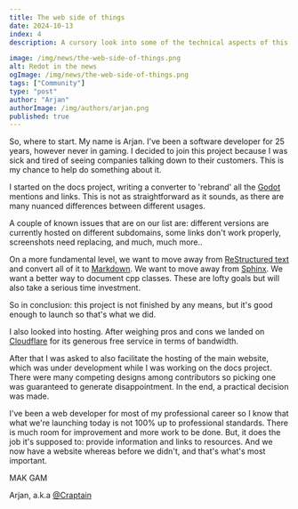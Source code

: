 ```yaml
---
title: The web side of things
date: 2024-10-13
index: 4
description: A cursory look into some of the technical aspects of this website and related projects.

image: /img/news/the-web-side-of-things.png
alt: Redot in the news
ogImage: /img/news/the-web-side-of-things.png
tags: ["Community"]
type: "post"
author: "Arjan"
authorImage: /img/authors/arjan.png
published: true
---
```


So, where to start. My name is Arjan. I've been a software developer for 25 years, however never in 
gaming. I decided to join this project because I was sick and tired of seeing companies talking down
to their customers. This is my chance to help do something about it.

I started on the docs project, writing a converter to 'rebrand' all the [Godot](https://godotengine.org/)
mentions and links. This is not as straightforward as it sounds, as there are many nuanced differences 
between different usages.

A couple of known issues that are on our list are: different versions are currently hosted on different
subdomains, some links don't work properly, screenshots need replacing, and much, much more..

On a more fundamental level, we want to move away from 
[ReStructured text](https://docutils.sourceforge.io/rst.html) and convert all of it to 
[Markdown](https://www.markdownguide.org/). We want to move away from 
[Sphinx](https://www.sphinx-doc.org/en/master/). We want a better way to document cpp classes. These
are lofty goals but will also take a serious time investment.

So in conclusion: this project is not finished by any means, but it's good enough to launch so that's
what we did.

I also looked into hosting. After weighing pros and cons we landed on [Cloudflare](https://www.cloudflare.com)
for its generous free service in terms of bandwidth.

After that I was asked to also facilitate the hosting of the main website, which was under development
while I was working on the docs project. There were many competing designs among contributors so picking
one was guaranteed to generate disappointment. In the end, a practical decision was made.

I've been a web developer for most of my professional career so I know that what we're launching today 
is not 100% up to professional standards. There is much room for improvement and more work to be done. But,
it does the job it's supposed to: provide information and links to resources. And we now have a website 
whereas before we didn't, and that's what's most important.

MAK GAM

Arjan, a.k.a [@Craptain](https://x.com/craptain)
